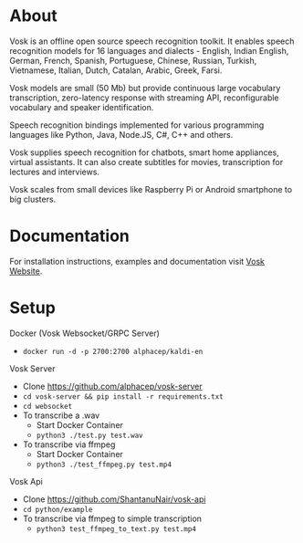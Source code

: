 # About

Vosk is an offline open source speech recognition toolkit. It enables
speech recognition models for 16 languages and dialects - English, Indian
English, German, French, Spanish, Portuguese, Chinese, Russian, Turkish,
Vietnamese, Italian, Dutch, Catalan, Arabic, Greek, Farsi.

Vosk models are small (50 Mb) but provide continuous large vocabulary
transcription, zero-latency response with streaming API, reconfigurable
vocabulary and speaker identification.

Speech recognition bindings implemented for various programming languages
like Python, Java, Node.JS, C#, C++ and others.

Vosk supplies speech recognition for chatbots, smart home appliances,
virtual assistants. It can also create subtitles for movies,
transcription for lectures and interviews.

Vosk scales from small devices like Raspberry Pi or Android smartphone to
big clusters.

# Documentation

For installation instructions, examples and documentation visit [Vosk
Website](https://alphacephei.com/vosk).

# Setup

Docker (Vosk Websocket/GRPC Server)
- ```docker run -d -p 2700:2700 alphacep/kaldi-en```

Vosk Server
- Clone https://github.com/alphacep/vosk-server
- ```cd vosk-server && pip install -r requirements.txt```
- ```cd websocket```
- To transcribe a .wav
    - Start Docker Container
    - ```python3 ./test.py test.wav```
- To transcribe via ffmpeg
    - Start Docker Container
    - ```python3 ./test_ffmpeg.py test.mp4```

Vosk Api
- Clone https://github.com/ShantanuNair/vosk-api
- ```cd python/example```
- To transcribe via ffmpeg to simple transcription
    - ```python3 test_ffmpeg_to_text.py test.mp4```
